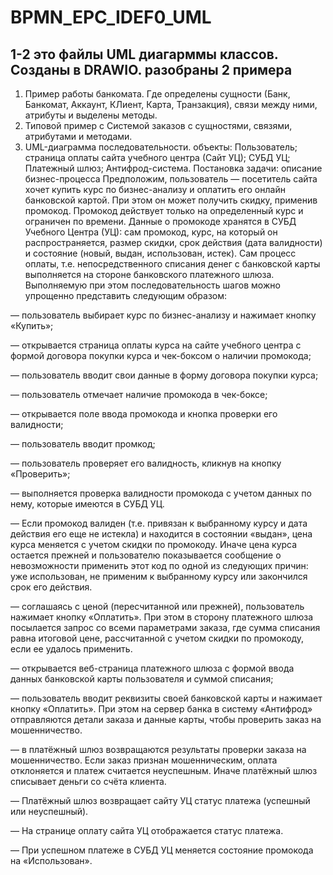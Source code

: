 # BPMN_EPC_IDEF0_UML
## 1-2 это файлы UML диагарммы классов. Созданы в DRAWIO. разобраны 2 примера
1. Пример работы банкомата. Где определены сущности (Банк, Банкомат, Аккаунт, КЛиент, Карта, Транзакция), связи между ними, атрибуты и выделены методы. 
2. Типовой пример с Системой заказов с сущностями, связями, атрибутами и методами.
3. UML-диаграмма последовательности. объекты: Пользователь; страница оплаты сайта учебного центра (Сайт УЦ); СУБД УЦ; Платежный шлюз; Антифрод-система.
Постановка задачи: описание бизнес-процесса
Предположим, пользователь — посетитель сайта хочет купить курс по бизнес-анализу и оплатить его онлайн банковской картой. При этом он может получить скидку, применив промокод. Промокод действует только на определенный курс и ограничен по времени. Данные о промокоде хранятся в СУБД Учебного Центра (УЦ): сам промокод, курс, на который он распространяется, размер скидки, срок действия (дата валидности) и состояние (новый, выдан, использован, истек). Сам процесс оплаты, т.е. непосредственного списания денег с банковской карты выполняется на стороне банковского платежного шлюза. Выполняемую при этом последовательность шагов можно упрощенно представить следующим образом:

</small>— пользователь выбирает курс по бизнес-анализу и нажимает кнопку «Купить»;</small>

— открывается страница оплаты курса на сайте учебного центра с формой договора покупки курса и чек-боксом о наличии промокода;

— пользователь вводит свои данные в форму договора покупки курса;

— пользователь отмечает наличие промокода в чек-боксе;

— открывается поле ввода промокода и кнопка проверки его валидности;

— пользователь вводит промкод;

— пользователь проверяет его валидность, кликнув на кнопку «Проверить»;

— выполняется проверка валидности промокода с учетом данных по нему, которые имеются в СУБД УЦ.

— Если промокод валиден (т.е. привязан к выбранному курсу и дата действия его еще не истекла) и находится в состоянии «выдан», цена курса меняется с учетом скидки по промокоду. Иначе цена курса остается прежней и пользователю показывается сообщение о невозможности применить этот код по одной из следующих причин: уже использован, не применим к выбранному курсу или закончился срок его действия.

— соглашаясь с ценой (пересчитанной или прежней), пользователь нажимает кнопку «Оплатить». При этом в сторону платежного шлюза посылается запрос со всеми параметрами заказа, где сумма списания равна итоговой цене, рассчитанной с учетом скидки по промокоду, если ее удалось применить.

— открывается веб-страница платежного шлюза с формой ввода данных банковской карты пользователя и суммой списания;

— пользователь вводит реквизиты своей банковской карты и нажимает кнопку «Оплатить». При этом на сервер банка в систему «Антифрод» отправляются детали заказа и данные карты, чтобы проверить заказ на мошенничество.

— в платёжный шлюз возвращаются результаты проверки заказа на мошенничество. Если заказ признан мошенническим, оплата отклоняется и платеж считается неуспешным. Иначе платёжный шлюз списывает деньги со счёта клиента.

— Платёжный шлюз возвращает сайту УЦ статус платежа (успешный или неуспешный).

— На странице оплату сайта УЦ отображается статус платежа.

— При успешном платеже в СУБД УЦ меняется состояние промокода на «Использован».</small>

